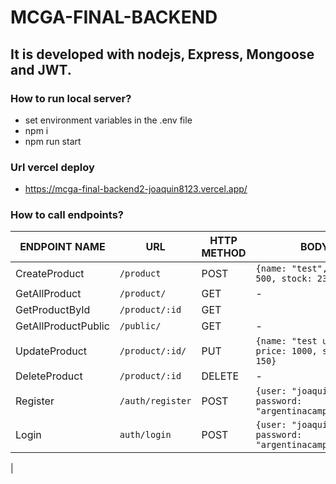 # MCGA-FINAL-BACKEND

## It is developed with nodejs, Express, Mongoose and JWT.
### How to run local server?
- set environment variables in the .env file
- npm i
- npm run start

### Url vercel deploy
- https://mcga-final-backend2-joaquin8123.vercel.app/

### How to call endpoints?
| ENDPOINT NAME  | URL              | HTTP METHOD | BODY                                                                    |
| -------------- | ---------------- | ----------- | ----------------------------------------------------------------------- |
| CreateProduct          | `/product`    | POST        | `{name: "test", price: 500, stock: 23}`                                            |
| GetAllProduct       | `/product/` | GET         | -    
| GetProductById       | `/product/:id` | GET         |                                          |      
| GetAllProductPublic       | `/public/` | GET         | - 
| UpdateProduct       | `/product/:id/` | PUT         | `{name: "test update", price: 1000, stock: 150}`                    
| DeleteProduct       | `/product/:id` | DELETE         | - 
| Register       | `/auth/register` | POST         | `{user: "joaquin", password: "argentinacampeon2022"}` 
| Login       | `auth/login` | POST         | `{user: "joaquin", password: "argentinacampeon2022"}`
| 
